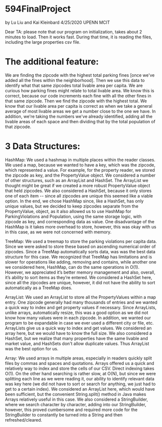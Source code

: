 # 594FinalProject
by Lu Liu and Kai Kleinbard
4/25/2020
UPENN MCIT

Dear TA:
please note that our program on initialization, takes about 2 minutes to load. Then it works fast. During that time, it is reading the files, including the large properties csv file.


# The additional feature:
We are finding the zipcode with the highest total parking fines [once we've added all the fines within the neighborhood]. Then we use this data to identify what that same zipcodes total livable area per capita. We are curious how parking fines might relate to total  livable area. We know this is correct, because our code increments each fine with all the other fines in that same zipcode. Then we find the zipcode with the highest total. We know that our livable area per capita is correct as when we take a general average of most livable areas we get a number close to the one we have. In addition, we're taking the numbers we've already identified, adding all the livable areas of each space and then dividing that by the total population of that zipcode. 

# 3 Data Structures:
HashMap: We used a hashmap in multiple places within the reader classes. We used a map, because we wanted to have a key, which was the zipcode, which represented a value. For example, for the property reader, we stored the zipcode as key, and the PropertyValue object. We considered a number of other structures, such as an ArrayList and HashSet. The ArrayList we thought might be great if we created a more robust PropertyValue object that held zipcodes. We also considered a HashSet, because it only stores one of each item -- since all zipcodes are unique this seemed like a viable option. In the end, we chose HashMap since, like a HashSet, has only unique values, but we decided to keep zipcodes separate from the PropertyValue, object, as it also allowed us to use HashMap for ParkingViolations and Population, using the same storage logic, with zipcode as key, and corresponding data as value. One disadvantage of the HashMap is it takes more overhead to store, however, this was okay with us in this case, as we were not concerned with memory.

TreeMap:  We used a treemap to store the parking violations per capita data. Since we were asked to store these based on ascending numerical order of zipcodes. Since a TreeMap automatically sorts data, was was the best data structure for this case. We recognized that TreeMap has limitations and is slower for operations like adding, removing and contains, while another one we considered here, HashMap, can do the same operations in O(1). However, we appreciated it’s better memory management and also, overall, it’s ability to sort items as they’re entered. We considered a HashSet here, since all the zipcodes are unique, however, it did not have the ability to sort automatically as a TreeMap does.

ArrayList: We used an ArrayList to store all the PropertyValues within a map entry. One zipcode generally had many thousands of entries and we wanted a quick way to index and get property values if necessary. Since ArrayLists, unlike arrays, automatically resize, this was a good option as we did not know how many values were in each zipcode. In addition, we wanted our program to be expandable in case we ever used a different city or file, etc. ArrayLists give us a quick way to index and get values. We considered an array here, but we would have to know the full size. We also considered a HashSet, but we realize that many properties have the same livable and market value, and HashSets don't allow duplicate values. Thus ArrayList was the best option for us. 

Array: We used arrays in multiple areas, especially in readers quickly split files by commas and spaces and quotations. Arrays offered us a quick and relatively way to index and store the cells of our CSV. Direct indexing takes O(1). On the other hand searching is rather slow, at O(N), but since we were splitting each line as we were reading it, our ability to identify relevant data was key here (we did not have to sort or search for anything, we just had to get to a certain index). We considered an ArrayList here, which would have been sufficient, but the convenient String.split() method in Java makes Arrays relatively useful in this case. We also considered a StringBuilder, where we search character by character, adding into our StringBuilder, however, this proved cumbersome and required more code for the StringBuilder to constantly be turned into a String and then refreshed/cleared.


